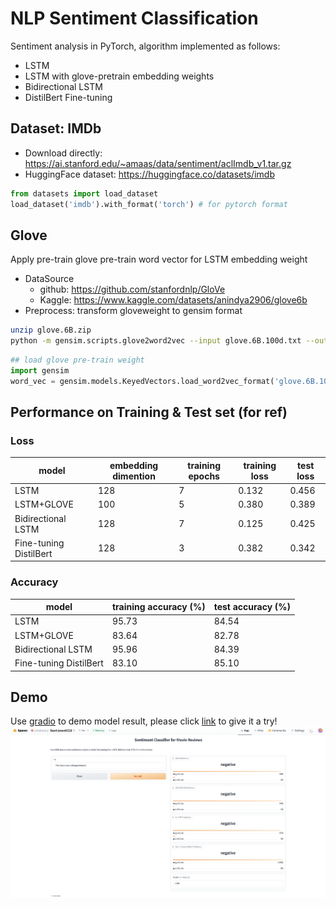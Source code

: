 # NLP Sentiment Classification
Sentiment analysis in PyTorch, algorithm implemented as follows:
- LSTM
- LSTM with glove-pretrain embedding weights
- Bidirectional LSTM
- DistilBert Fine-tuning

## Dataset: IMDb
* Download directly: https://ai.stanford.edu/~amaas/data/sentiment/aclImdb_v1.tar.gz
* HuggingFace dataset: https://huggingface.co/datasets/imdb
```python
from datasets import load_dataset
load_dataset('imdb').with_format('torch') # for pytorch format
```

## Glove
Apply pre-train glove pre-train word vector for LSTM embedding weight
* DataSource
    * github: https://github.com/stanfordnlp/GloVe
    * Kaggle: https://www.kaggle.com/datasets/anindya2906/glove6b
* Preprocess: transform gloveweight to gensim format
```bash
unzip glove.6B.zip
python -m gensim.scripts.glove2word2vec --input glove.6B.100d.txt --output glove.6B.100d.w2vformat.txt
```
```python
## load glove pre-train weight
import gensim
word_vec = gensim.models.KeyedVectors.load_word2vec_format('glove.6B.100d.w2vformat.txt', binary=False, encoding='utf-8')
```
## Performance on Training & Test set (for ref)
### Loss
|model| embedding dimention | training epochs |training loss|test loss|
|---|---|---|---|---|
|LSTM|128|7|0.132|0.456|
|LSTM+GLOVE|100|5|0.380|0.389|
|Bidirectional LSTM|128|7|0.125|0.425|
|Fine-tuning DistilBert|128|3|0.382|0.342|

### Accuracy
|model|training accuracy (%) |test accuracy (%)|
|---|---|---|
|LSTM|95.73|84.54|
|LSTM+GLOVE|83.64|82.78|
|Bidirectional LSTM|95.96|84.39|
|Fine-tuning DistilBert|83.10|85.10|

## Demo
Use [gradio](https://www.gradio.app/) to demo model result, please click [link](https://huggingface.co/spaces/zolakarary/SentimentClf) to give it a try!
![image](demo.png)


